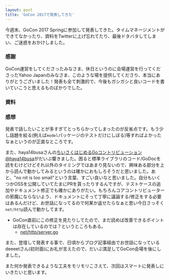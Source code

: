 ```yaml
---
layout: post
title: 'GoCon 2017で発表してきた'
---
```


今週末、GoCon 2017 Springに参加して発表してきた。タイムマネージメントができてなかったり、資料をTwitterに上げ忘れてたり、最後ドタバタしてしまい、ご迷惑をおかけしました。


### 感謝

GoCon運営をしてくださったみなさま、休日というのに会場運営を行ってくださったYahoo Japanのみなさま、このような場を提供してくださり、本当にありがとうございました！発表も全て刺激的で、今後もガシガシと良いコードを書いていこうと思えるものばかりでした。


### 資料

<script async class="speakerdeck-embed" data-id="9c6e284d996840b1a542b2beaf5ca30e" data-ratio="1.33333333333333" src="//speakerdeck.com/assets/embed.js"></script>


### 感想

発表で話したいことが多すぎてとっちらかってしまったのが反省点です。もう少し話題を絞る(例えば`model`パッケージのテストだけにしぼる)等すればよかったなぁというのが正直なところです。

また、haya14busaさんの[ちいさくはじめるGoコントリビューション@haya14busa](https://docs.google.com/presentation/d/1oIVK_mZYoS7mIVq4DCkJKDU4vDNyPd8AJ70zOC7peBU/pub?slide=id.g1f224d448c_0_71)がだいぶ響きました。困ると標準ライブラリのコード/GoDocを読をむけどけどそれ以外のタイミングではあまり見ないので、興味ある部分を上から読んで動かしてみるというのは確かにおもしろそうだと思いました。あと、"no nit is too small"という言葉、すごい良いなと思いました。自分もいくつかOSSを公開していてたまにPRを貰ったりするんですが、テストケースの追加やドキュメント修正でも確かにありがたい。もちろんコアコントリビューターの邪魔にならないよう、ドキュメントにそって丁寧に議論する/修正をする必要はあるんだけど、お世話になってるので何某か返せたらなぁと思い今日さっそく`net/http`読んで動かしてます。

- GoCon直前にこの修正を見たりしてたので、まだ読めば改善できるポイントは存在しているのでは？というところもある。
    * [net/http/server.go](https://go-review.googlesource.com/c/38057/7/src/net/http/server.go)

また、登壇して発表する事で、日頃からブログ記事経由でお世話になっているdeeeetさん(初対面)にお礼が言えたので、だいぶ満足してGoCon会場を後にしました。

また何か発表できるような工夫をモリモリこさえて、次回はスマートに発表しにいきたいと思います。
